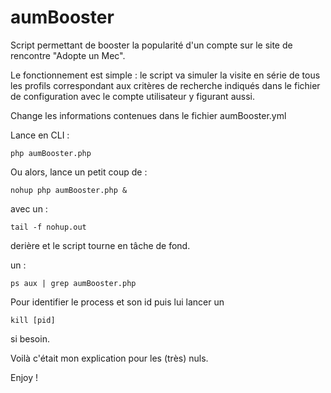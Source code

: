 aumBooster
==========

Script permettant de booster la popularité d'un compte sur le site de rencontre "Adopte un Mec".

Le fonctionnement est simple : le script va simuler la visite en série de tous les profils correspondant aux critères de recherche indiqués dans le fichier de configuration avec le compte utilisateur y figurant aussi.

Change les informations contenues dans le fichier aumBooster.yml

Lance en CLI :

    php aumBooster.php

Ou alors, lance un petit coup de :

    nohup php aumBooster.php &

avec un :

    tail -f nohup.out

derière et le script tourne en tâche de fond.

un :

    ps aux | grep aumBooster.php

Pour identifier le process et son id puis lui lancer un

    kill [pid]

si besoin.

Voilà c'était mon explication pour les (très) nuls.

Enjoy !
